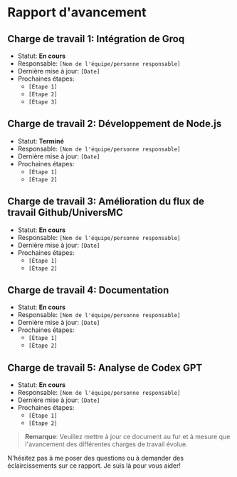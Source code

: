 # Rapport d'avancement

## Charge de travail 1: Intégration de Groq

- Statut: **En cours**
- Responsable: `[Nom de l'équipe/personne responsable]`
- Dernière mise à jour: `[Date]`
- Prochaines étapes:
  - `[Étape 1]`
  - `[Étape 2]`
  - `[Étape 3]`

## Charge de travail 2: Développement de Node.js

- Statut: **Terminé**
- Responsable: `[Nom de l'équipe/personne responsable]`
- Dernière mise à jour: `[Date]`
- Prochaines étapes:
  - `[Étape 1]`
  - `[Étape 2]`

## Charge de travail 3: Amélioration du flux de travail Github/UniversMC

- Statut: **En cours**
- Responsable: `[Nom de l'équipe/personne responsable]`
- Dernière mise à jour: `[Date]`
- Prochaines étapes:
  - `[Étape 1]`
  - `[Étape 2]`

## Charge de travail 4: Documentation

- Statut: **En cours**
- Responsable: `[Nom de l'équipe/personne responsable]`
- Dernière mise à jour: `[Date]`
- Prochaines étapes:
  - `[Étape 1]`
  - `[Étape 2]`

## Charge de travail 5: Analyse de Codex GPT

- Statut: **En cours**
- Responsable: `[Nom de l'équipe/personne responsable]`
- Dernière mise à jour: `[Date]`
- Prochaines étapes:
  - `[Étape 1]`
  - `[Étape 2]`

> **Remarque**: Veuillez mettre à jour ce document au fur et à mesure que l'avancement des différentes charges de travail évolue.

N'hésitez pas à me poser des questions ou à demander des éclaircissements sur ce rapport. Je suis là pour vous aider!